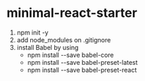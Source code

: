 # minimal-react-starter

1. npm init -y
2. add node_modules on .gitignore
3. install Babel by using
    - npm install --save babel-core
    - npm install --save babel-preset-latest
    - npm install --save babel-preset-react